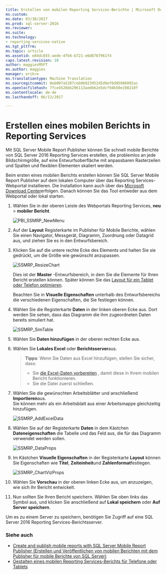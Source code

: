 ```yaml
---
title: Erstellen von mobilen Reporting Services-Berichte | Microsoft Docs
ms.custom: 
ms.date: 03/30/2017
ms.prod: sql-server-2016
ms.reviewer: 
ms.suite: 
ms.technology:
- reporting-services-native
ms.tgt_pltfrm: 
ms.topic: article
ms.assetid: e84dc855-aede-4fb4-b721-e6d8787961f4
caps.latest.revision: 10
author: maggiesMSFT
ms.author: maggies
manager: erikre
ms.translationtype: Machine Translation
ms.sourcegitcommit: 0eb007a5207ceb0b023952d5d9ef6d95986092ac
ms.openlocfilehash: 7fce4526bb296113aedb62e5dcf94b50e198210f
ms.contentlocale: de-de
ms.lasthandoff: 06/13/2017

---
```

# <a name="create-a-reporting-services-mobile-report"></a>Erstellen eines mobilen Berichts in Reporting Services
Mit SQL Server Mobile Report Publisher können Sie schnell mobile Berichte von SQL Server 2016 Reporting Services erstellen, die problemlos an jede Bildschirmgröße, auf eine Entwurfsoberfläche mit anpassbaren Rasterzeilen und Spalten und flexiblen Elementen skaliert werden.  
  
Beim ersten eines mobilen Berichts erstellen können Sie SQL Server Mobile Report Publisher auf dem lokalen Computer über das Reporting Services-Webportal installieren. Die Installation kann auch über das [Microsoft Download Center](http://go.microsoft.com/fwlink/?LinkID=733527)erfolgen. Danach können Sie das Tool entweder aus dem Webportal oder lokal starten.   
    
1. Wählen Sie in der oberen Leiste des Webportals Reporting Services, **neu** > **mobiler Bericht**.  
  
   ![PBI_SSMRP_NewMenu](../../reporting-services/mobile-reports/media/pbi-ssmrp-newmenu.png)  
     
2. Auf der **Layout** Registerkarte im Publisher für Mobile Berichte, wählen Sie einen Navigator, Messgerät, Diagramm, Zuordnung oder Datagrid aus, und ziehen Sie es in den Entwurfsbereich.  
  
3. Klicken Sie auf die untere rechte Ecke des Elements und halten Sie sie gedrückt, um die Größe wie gewünscht anzupassen.  
  
   ![SSMRP_ResizeChart](../../reporting-services/mobile-reports/media/ssmrp-resizechart.png)  
  
   Dies ist der **Master** -Entwurfsbereich, in dem Sie die Elemente für Ihren Bericht erstellen können. Später können Sie das [Layout für ein Tablet oder Telefon optimieren](../../reporting-services/mobile-reports/lay-out-a-reporting-services-mobile-report-for-phone-or-tablet.md).     
     
   Beachten Sie in **Visuelle Eigenschaften** unterhalb des Entwurfsbereichs die verschiedenen Eigenschaften, die Sie festlegen können.  
     
4. Wählen Sie die Registerkarte **Daten** in der linken oberen Ecke aus. Dort werden Sie sehen, dass das Diagramm die ihm zugeordneten Daten bereits simuliert hat.   
  
   ![SSMRP_SimTable](../../reporting-services/mobile-reports/media/ssmrp-simtable.png)  
  
5. Wählen Sie **Daten hinzufügen** in der oberen rechten Ecke aus.  
  
6. Wählen Sie **Lokales Excel** oder **Berichtsserver**aus.  
  
   >**Tipps**: Wenn Sie Daten aus Excel hinzufügen, stellen Sie sicher, dass:  
    >* Sie [die Excel-Daten vorbereiten](../../reporting-services/mobile-reports/prepare-excel-data-for-reporting-services-mobile-reports.md) , damit diese in Ihrem mobilen Bericht funktionieren.  
    >* Sie die Datei zuerst schließen.  
7. Wählen Sie die gewünschten Arbeitsblätter und anschließend **Importieren**aus.   
   Sie können mehr als ein Arbeitsblatt aus einer Arbeitsmappe gleichzeitig hinzufügen.  
    
     ![SSMRP_AddExcelData](../../reporting-services/mobile-reports/media/ssmrp-addexceldata.png)  
  
8. Wählen Sie auf der Registerkarte **Daten** in dem Kästchen **Dateneigenschaften** die Tabelle und das Feld aus, die für das Diagramm verwendet werden sollen.  
  
   ![SSMRP_DataProps](../../reporting-services/mobile-reports/media/ssmrp-dataprops.png)  
  
9. Im Kästchen **Visuelle Eigenschaften** in der Registerkarte **Layout** können Sie Eigenschaften wie **Titel**, **Zeiteinheit**und **Zahlenformat**festlegen.  
  
   ![SSMRP_ChartVizProps](../../reporting-services/mobile-reports/media/ssmrp-chartvizprops.png)  
    
10. Wählen Sie **Vorschau** in der oberen linken Ecke aus, um anzuzeigen, wie sich Ihr Bericht entwickelt.  
  
11. Nun sollten Sie Ihren Bericht speichern. Wählen Sie oben links das Symbol aus, und klicken Sie anschließend auf **Lokal speichern** oder **Auf Server speichern**.  
  
   Um es zu einem Server zu speichern, benötigen Sie Zugriff auf eine SQL Server 2016 Reporting Services-Berichtsserver.  
     
   ### <a name="see-also"></a>Siehe auch  
     
-   [Create and publish mobile reports with SQL Server Mobile Report Publisher (Erstellen und Veröffentlichen von mobilen Berichten mit dem Publisher für mobile Berichte von SQL Server)](../../reporting-services/mobile-reports/create-mobile-reports-with-sql-server-mobile-report-publisher.md)  
-   [Gestalten eines mobilen Reporting Services-Berichts für Telefone oder Tablets](../../reporting-services/mobile-reports/lay-out-a-reporting-services-mobile-report-for-phone-or-tablet.md)  
  
   
